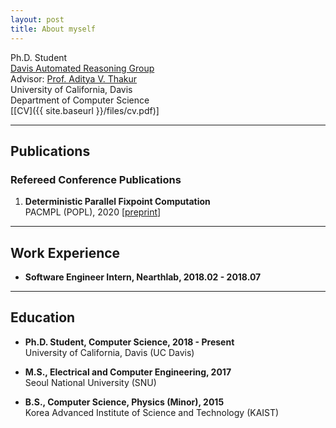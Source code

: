 ```yaml
---
layout: post
title: About myself
---
```


Ph.D. Student  
[Davis Automated Reasoning Group](https://95616ARG.github.io/)  
Advisor: [Prof. Aditya V. Thakur](https://thakur.cs.ucdavis.edu/)  
University of California, Davis  
Department of Computer Science  
[[CV]({{ site.baseurl }}/files/cv.pdf)]  

<!--Forging novel techniques, finding interesting applications.-->

----
## Publications

### Refereed Conference Publications
1. **Deterministic Parallel Fixpoint Computation**  
   PACMPL (POPL), 2020
   [[preprint](https://https://arxiv.org/abs/1909.05951)]

----
## Work Experience

- **Software Engineer Intern, Nearthlab, 2018.02 - 2018.07**

----
## Education

- **Ph.D. Student, Computer Science, 2018 - Present**  
  University of California, Davis (UC Davis)

- **M.S.,  Electrical and Computer Engineering, 2017**  
  Seoul National University (SNU)

- **B.S., Computer Science, Physics (Minor), 2015**  
  Korea Advanced Institute of Science and Technology (KAIST)
